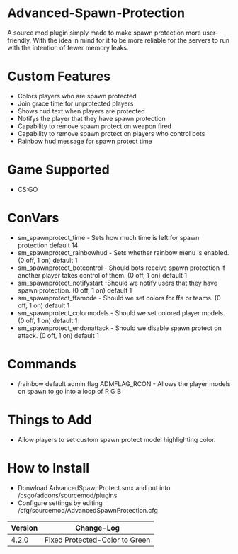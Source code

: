 # Advanced-Spawn-Protection

A source mod plugin simply made to make spawn protection more user-friendly, With the idea in mind for it to be more reliable for the servers to run with the intention of fewer memory leaks.

# Custom Features
- Colors players who are spawn protected
- Join grace time for unprotected players
- Shows hud text when players are protected
- Notifys the player that they have spawn protection
- Capability to remove spawn protect on weapon fired
- Capability to remove spawn protect on players who control bots
- Rainbow hud message for spawn protect time

# Game Supported
- CS:GO

# ConVars
- sm_spawnprotect_time - Sets how much time is left for spawn protection default 14
- sm_spawnprotect_rainbowhud - Sets whether rainbow menu is enabled. (0 off, 1 on) default 1
- sm_spawnprotect_botcontrol - Should bots receive spawn protection if another player takes control of them. (0 off, 1 on) default 1
- sm_spawnprotect_notifystart -Should we notify users that they have spawn protection. (0 off, 1 on) default 1
- sm_spawnprotect_ffamode - Should we set colors for ffa or teams. (0 off, 1 on) default 1
- sm_spawnprotect_colormodels - Should we set colored player models. (0 off, 1 on) default 1
- sm_spawnprotect_endonattack - Should we disable spawn protect on attack. (0 off, 1 on) default 1

# Commands
- /rainbow default admin flag ADMFLAG_RCON - Allows the player models on spawn to go into a loop of R G B

# Things to Add
- Allow players to set custom spawn protect model highlighting color.

# How to Install
- Donwload AdvancedSpawnProtect.smx and put into /csgo/addons/sourcemod/plugins
- Configure settings by editing /cfg/sourcemod/AdvancedSpawnProtection.cfg

| Version | Change-Log          |
| ------- | ------------------ |
| 4.2.0   | Fixed Protected-Color to Green |
